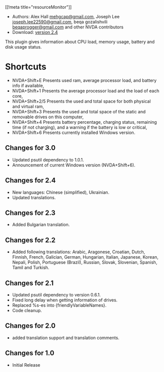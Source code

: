 [[!meta title="resourceMonitor"]]

* Authors: Alex Hall <mehgcap@gmail.com>, Joseph Lee <joseph.lee22590@gmail.com>, beqa gozalishvili <beqaprogger@gmail.com> and other NVDA contributors
* Download: [version 2.4][1]

This plugin gives information about CPU load, memory usage, battery and disk usage status.

# Shortcuts #

* NVDA+Shift+E Presents used ram, average processor load, and battery info if available,
* NVDA+Shift+1 Presents the average processor load and the load of each core,
* NVDA+Shift+2/5 Presents the used and total space for both physical and virtual ram,
* NVDA+Shift+3 Presents the used and total space of the static and removable drives on this computer,
* NVDA+Shift+4 Presents battery percentage, charging status, remaining time (if not charging), and a warning if the battery is low or critical,
* NVDA+Shift+6 Presents currently installed Windows version.

## Changes for 3.0 ##

* Updated psutil dependency to 1.0.1.
* Announcement of current Windows version (NVDA+Shift+6).

## Changes for 2.4 ##

* New languages: Chinese (simplified), Ukrainian.
* Updated translations.

## Changes for 2.3 ##

* Added Bulgarian translation.

## Changes for 2.2 ##

* Added following translations: Arabic, Aragonese, Croatian, Dutch, Finnish, French, Galician, German, Hungarian, Italian, Japanese, Korean, Nepali, Polish, Portuguese (Brazil), Russian, Slovak, Slovenian, Spanish, Tamil and Turkish.

## Changes for 2.1 ##

* Updated psutil dependency to version 0.6.1.
* Fixed long delay when getting information of drives.
* Replaced %s-es into {friendlyVariableNames}.
* Code cleanup.

## Changes for 2.0 ##

* added translation support and translation comments.

## Changes for 1.0 ##

* Initial Release

[1]: http://addons.nvda-project.org/files/get.php?file=rm

